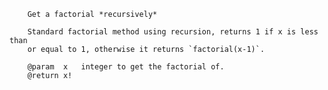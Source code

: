 
		Get a factorial *recursively*

		Standard factorial method using recursion, returns 1 if x is less than
		or equal to 1, otherwise it returns `factorial(x-1)`.

		@param 	x	integer to get the factorial of.
		@return x!
	